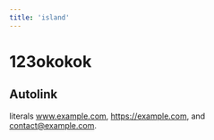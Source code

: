 ```yaml
---
title: 'island'
---
```


# 123okokok

## Autolink 

literals www.example.com, https://example.com, and contact@example.com.
